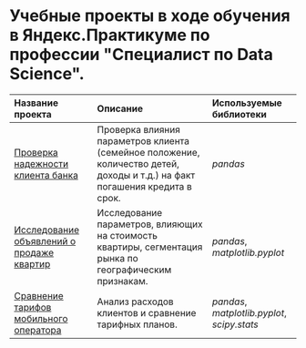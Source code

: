 # Учебные проекты в ходе обучения в Яндекс.Практикуме по профессии "Специалист по Data Science".

| Название проекта | Описание | Используемые библиотеки | 
| :---------------------- | :---------------------- | :---------------------- |
| [Проверка надежности клиента банка](credit_scoring) | Проверка влияния параметров клиента (семейное положение, количество детей, доходы и т.д.) на факт погашения кредита в срок. | *pandas* |
| [Исследование объявлений о продаже квартир](spb_realty) | Исследование параметров, влияющих на стоимость квартиры, сегментация рынка по географическим признакам. | *pandas*, *matplotlib.pyplot*|
| [Сравнение тарифов мобильного оператора](mobile_tariffs) | Анализ расходов клиентов и сравнение тарифных планов. | *pandas*, *matplotlib.pyplot*, *scipy.stats* |


